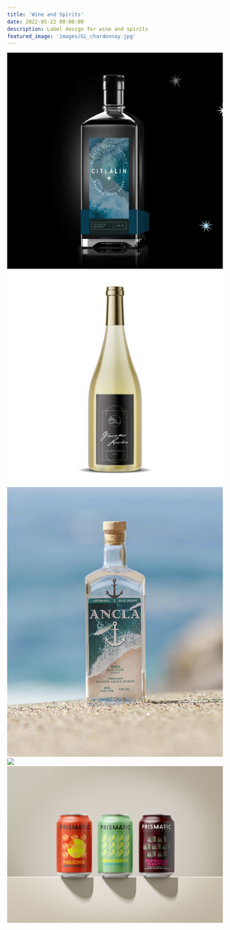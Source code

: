 ```yaml
---
title: 'Wine and Spirits'
date: 2022-05-22 00:00:00
description: Label design for wine and spirits
featured_image: 'images/GL_chardonnay.jpg'
---
```


<div class="gallery" data-columns="2">
	<img src="/images/citlalin_mockup.jpg">
	<img src="/images/GL_chardonnay.jpg">
	<img src="/images/ancla.jpg">	
	<img src="/images/heliodorus2.jpeg">
	<img src="/images/prismatic_cocktail_trio.jpg">
</div>
